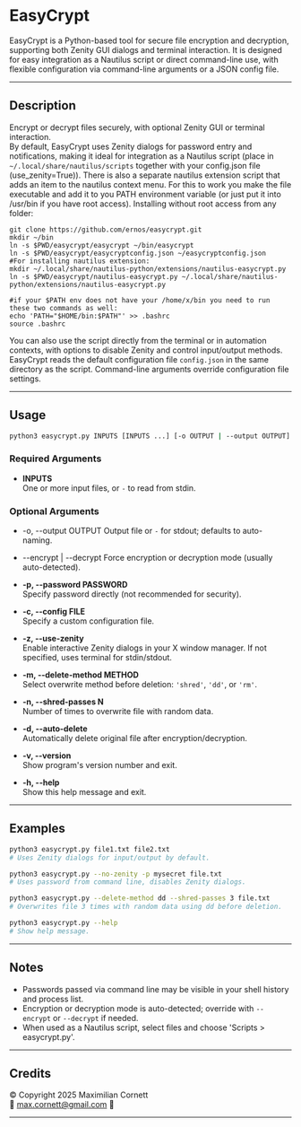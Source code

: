 # EasyCrypt

EasyCrypt is a Python-based tool for secure file encryption and decryption, supporting both Zenity GUI dialogs and terminal interaction. It is designed for easy integration as a Nautilus script or direct command-line use, with flexible configuration via command-line arguments or a JSON config file.

---

## Description

Encrypt or decrypt files securely, with optional Zenity GUI or terminal interaction.  
By default, EasyCrypt uses Zenity dialogs for password entry and notifications, making it ideal for integration as a Nautilus script (place in `~/.local/share/nautilus/scripts` together with your config.json file (use_zenity=True)).
There is also a separate nautilus extension script that adds an item to the nautilus context menu. For this to work you make the file executable and add it to you PATH environment variable (or just put it into /usr/bin if you have root access).
Installing without root access from any folder:
```
git clone https://github.com/ernos/easycrypt.git
mkdir ~/bin
ln -s $PWD/easycrypt/easycrypt ~/bin/easycrypt
ln -s $PWD/easycrypt/easycryptconfig.json ~/easycryptconfig.json
#For installing nautilus extension:
mkdir ~/.local/share/nautilus-python/extensions/nautilus-easycrypt.py
ln -s $PWD/easycrypt/nautilus-easycrypt.py ~/.local/share/nautilus-python/extensions/nautilus-easycrypt.py

#if your $PATH env does not have your /home/x/bin you need to run these two commands as well:
echo 'PATH="$HOME/bin:$PATH"' >> .bashrc
source .bashrc
```
You can also use the script directly from the terminal or in automation contexts, with options to disable Zenity and control input/output methods.  
EasyCrypt reads the default configuration file `config.json` in the same directory as the script. Command-line arguments override configuration file settings.

---

## Usage

```sh
python3 easycrypt.py INPUTS [INPUTS ...] [-o OUTPUT | --output OUTPUT] [OPTIONS]
```

### Required Arguments

- **INPUTS**  
  One or more input files, or `-` to read from stdin.

### Optional Arguments

- -o, --output OUTPUT       Output file or `-` for stdout; defaults to auto-naming.
- --encrypt | --decrypt     Force encryption or decryption mode (usually auto-detected).

- **-p, --password PASSWORD**  
  Specify password directly (not recommended for security).

- **-c, --config FILE**  
  Specify a custom configuration file.

- **-z, --use-zenity**  
  Enable interactive Zenity dialogs in your X window manager. If not specified, uses terminal for stdin/stdout.

- **-m, --delete-method METHOD**  
  Select overwrite method before deletion: `'shred'`, `'dd'`, or `'rm'`.

- **-n, --shred-passes N**  
  Number of times to overwrite file with random data.

- **-d, --auto-delete**  
  Automatically delete original file after encryption/decryption.

- **-v, --version**  
  Show program's version number and exit.

- **-h, --help**  
  Show this help message and exit.

---

## Examples

```sh
python3 easycrypt.py file1.txt file2.txt
# Uses Zenity dialogs for input/output by default.

python3 easycrypt.py --no-zenity -p mysecret file.txt
# Uses password from command line, disables Zenity dialogs.

python3 easycrypt.py --delete-method dd --shred-passes 3 file.txt
# Overwrites file 3 times with random data using dd before deletion.

python3 easycrypt.py --help
# Show help message.
```

---

## Notes

- Passwords passed via command line may be visible in your shell history and process list.
- Encryption or decryption mode is auto-detected; override with `--encrypt` or `--decrypt` if needed.
- When used as a Nautilus script, select files and choose 'Scripts > easycrypt.py'.

---

## Credits

©️ Copyright 2025 Maximilian Cornett  
📨 max.cornett@gmail.com 📨

---
